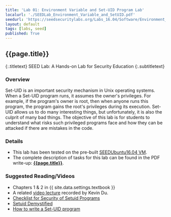 ```yaml
---
title: 'Lab 01: Environment Variable and Set-UID Program Lab'
localurl: './SEEDLab_Environment_Variable_and_SetUID.pdf'
seedurl: 'https://seedsecuritylabs.org/Labs_16.04/Software/Environment_Variable_and_SetUID/'
layout: default
tags: [labs, seed]
published: True
---
```


## {{page.title}}
{:.titletext}
SEED Lab: A Hands-on Lab for Security Education
{:.subtitletext}

### Overview

Set-UID is an important security mechanism in Unix operating systems.
When a Set-UID program runs, it assumes the owner's privileges.
For example, if the program's owner is root, then when anyone runs this program, the program gains the root's privileges during its execution.
Set-UID allows us to do many interesting things, but unfortunately, it is also the culprit of many bad things.
The objective of this lab is for students to understand what risks such privileged programs face and how they can be attacked if there are mistakes in the code.

### Details

- This lab has been tested on the pre-built [SEEDUbuntu16.04 VM](https://seedsecuritylabs.org/lab_env.html).
- The complete description of tasks for this lab can be found in the PDF write-up: **[{{page.title}}]({{page.localurl}})**.

### Suggested Reading/Videos

- Chapters 1 & 2 in {{ site.data.settings.textbook }}
- A related [video lecture](https://youtu.be/tZblgb5LYmk) recorded by  Kevin Du.
- [Checklist for Security of Setuid Programs](https://seedsecuritylabs.org/Labs_16.04/Software/Environment_Variable_and_SetUID/files/setuid.pdf)
- [Setuid Demystified](http://www.cis.syr.edu/%7Ewedu/minix/projects/setuid_paper.pdf)
- [How to write a Set-UID program](http://nob.cs.ucdavis.edu/%7Ebishop/secprog/1987-sproglogin.pdf)
